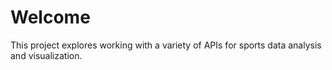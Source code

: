 # Welcome

This project explores working with a variety of APIs for sports data analysis and visualization.
